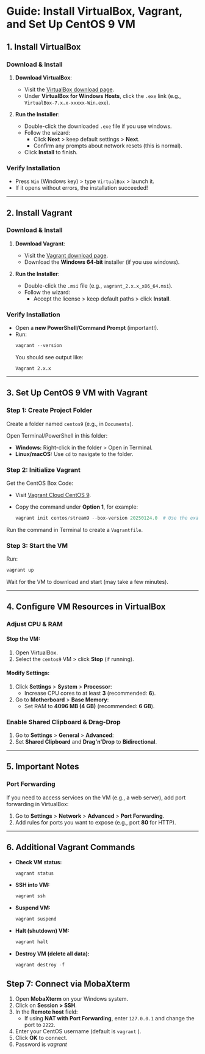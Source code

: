 # Guide: Install VirtualBox, Vagrant, and Set Up CentOS 9 VM

## 1. Install VirtualBox

### Download & Install
1. **Download VirtualBox**:
   - Visit the [VirtualBox download page](https://www.virtualbox.org/wiki/Downloads).
   - Under **VirtualBox for Windows Hosts**, click the `.exe` link (e.g., `VirtualBox-7.x.x-xxxxx-Win.exe`).

2. **Run the Installer**:
   - Double-click the downloaded `.exe` file if you use windows. 
   - Follow the wizard:
     - Click **Next** > keep default settings > **Next**.
     - Confirm any prompts about network resets (this is normal).
   - Click **Install** to finish.

### Verify Installation
- Press `Win` (Windows key) > type `VirtualBox` > launch it.
- If it opens without errors, the installation succeeded!

---

## 2. Install Vagrant

### Download & Install
1. **Download Vagrant**:
   - Visit the [Vagrant download page](https://www.vagrantup.com/downloads).
   - Download the **Windows 64-bit** installer (if you use windows).

2. **Run the Installer**:
   - Double-click the `.msi` file (e.g., `vagrant_2.x.x_x86_64.msi`).
   - Follow the wizard:
     - Accept the license > keep default paths > click **Install**.

### Verify Installation
- Open a **new PowerShell/Command Prompt** (important!).
- Run:
  ```powershell
  vagrant --version
  ```
  You should see output like:
  ```
  Vagrant 2.x.x
  ```

---

## 3. Set Up CentOS 9 VM with Vagrant

### Step 1: Create Project Folder
Create a folder named `centos9` (e.g., in `Documents`).

Open Terminal/PowerShell in this folder:

- **Windows:** Right-click in the folder > Open in Terminal.
- **Linux/macOS:** Use `cd` to navigate to the folder.

### Step 2: Initialize Vagrant

Get the CentOS Box Code:

- Visit [Vagrant Cloud CentOS 9](https://app.vagrantup.com/centos/boxes/stream9).
- Copy the command under **Option 1**, for example:

  ```powershell
  vagrant init centos/stream9 --box-version 20250124.0  # Use the exact version from the website
  ```

Run the command in Terminal to create a `Vagrantfile`.

### Step 3: Start the VM
Run:

```powershell
vagrant up
```

Wait for the VM to download and start (may take a few minutes).

---

## 4. Configure VM Resources in VirtualBox

### Adjust CPU & RAM

#### Stop the VM:
1. Open VirtualBox.
2. Select the `centos9` VM > click **Stop** (if running).

#### Modify Settings:
1. Click **Settings** > **System** > **Processor**:
   - Increase CPU cores to at least **3** (recommended: **6**).
2. Go to **Motherboard** > **Base Memory**:
   - Set RAM to **4096 MB (4 GB)** (recommended: **6 GB**).

### Enable Shared Clipboard & Drag-Drop
1. Go to **Settings** > **General** > **Advanced**:
2. Set **Shared Clipboard** and **Drag'n'Drop** to **Bidirectional**.

---

## 5. Important Notes

### Port Forwarding
If you need to access services on the VM (e.g., a web server), add port forwarding in VirtualBox:

1. Go to **Settings** > **Network** > **Advanced** > **Port Forwarding**.
2. Add rules for ports you want to expose (e.g., port **80** for HTTP).

---

## 6. Additional Vagrant Commands

- **Check VM status:**
  ```powershell
  vagrant status
  ```
- **SSH into VM:**
  ```powershell
  vagrant ssh
  ```
- **Suspend VM:**
  ```powershell
  vagrant suspend
  ```
- **Halt (shutdown) VM:**
  ```powershell
  vagrant halt
  ```
- **Destroy VM (delete all data):**
  ```powershell
  vagrant destroy -f
  
## Step 7: Connect via MobaXterm

1. Open **MobaXterm** on your Windows system.
2. Click on **Session > SSH**.
3. In the **Remote host** field:
   - If using **NAT with Port Forwarding**, enter `127.0.0.1` and change the port to `2222`.
4. Enter your CentOS username (default is `vagrant` ).
5. Click **OK** to connect.
6. Password is *vagrant*

